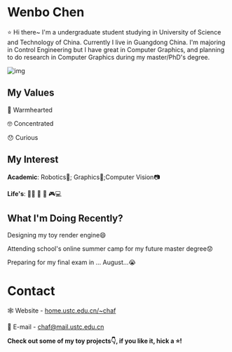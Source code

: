 # Wenbo Chen

:star: Hi there~ I'm a undergraduate student studying in University of Science and Technology of China. Currently I live in Guangdong China. I'm majoring in Control Engineering but I have great in Computer Graphics, and planning to do research in Computer Graphics during my master/PhD's degree.

![img](https://chaphlagical.github.io/external/CG_Demo/PathTracing/images/objects.png)

## My Values

:green_heart: Warmhearted

:nerd_face: Concentrated

:hushed: Curious

## My Interest

**Academic**: Robotics:robot:; Graphics:small_red_triangle:;Computer Vision:camera: 

**Life's**: :swimming_man: :ping_pong: :movie_camera: :video_game::computer:

## What I'm Doing Recently?

Designing my toy render engine:smile:

Attending school's online summer camp for my future master degree:worried:

Preparing for my final exam in ... August...:sob:

# Contact

:spider_web: Website - [home.ustc.edu.cn/~chaf](http://home.ustc.edu.cn/~chaf)

:e-mail: E-mail - [chaf@mail.ustc.edu.cn](mailto:chaf@mail.ustc.edu.cn) 

**Check out some of my toy projects:point_down:, if you like it, hick a :star:!**